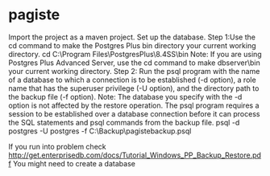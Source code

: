 # pagiste
Import the project as a maven project. 
Set up the database.
Step 1:Use the cd command to make the Postgres Plus bin directory your current
working directory.
cd C:\Program Files\PostgresPlus\8.4SS\bin
Note: If you are using Postgres Plus Advanced Server, use the cd command to make
dbserver\bin your current working directory.
Step 2: Run the psql program with the name of a database to which a connection is to
be established (-d option), a role name that has the superuser privilege (-U option), and
the directory path to the backup file (-f option).
Note: The database you specify with the -d option is not affected by the restore
operation. The psql program requires a session to be established over a database
connection before it can process the SQL statements and psql commands from the
backup file.
psql -d postgres -U postgres -f C:\Backup\pagistebackup.psql

If you run into problem check http://get.enterprisedb.com/docs/Tutorial_Windows_PP_Backup_Restore.pdf
You might need to create a database 
